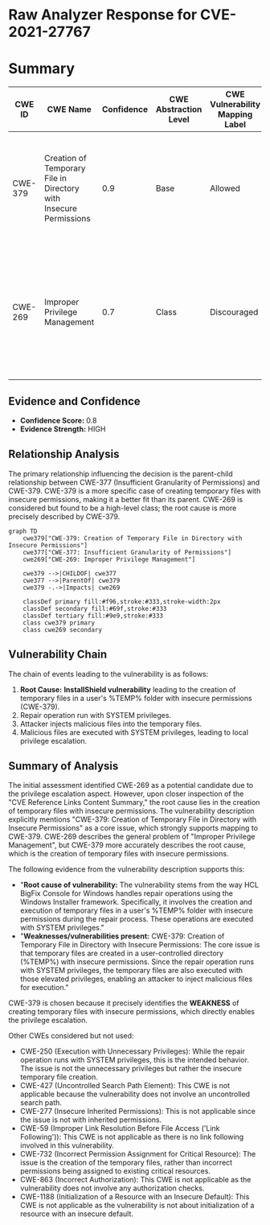 # Raw Analyzer Response for CVE-2021-27767

# Summary
| CWE ID | CWE Name | Confidence | CWE Abstraction Level | CWE Vulnerability Mapping Label | CWE-Vulnerability Mapping Notes |
|---|---|---|---|---|---|
| CWE-379 | Creation of Temporary File in Directory with Insecure Permissions | 0.9 | Base | Allowed | Primary CWE: The core issue is the creation of temporary files with insecure permissions in a user-controlled directory. |
| CWE-269 | Improper Privilege Management | 0.7 | Class | Discouraged | Secondary Candidate: The **impact** is privilege escalation, suggesting improper management, but the root cause is the insecure temporary file creation. |

## Evidence and Confidence

*   **Confidence Score:** 0.8
*   **Evidence Strength:** HIGH

## Relationship Analysis
The primary relationship influencing the decision is the parent-child relationship between CWE-377 (Insufficient Granularity of Permissions) and CWE-379. CWE-379 is a more specific case of creating temporary files with insecure permissions, making it a better fit than its parent. CWE-269 is considered but found to be a high-level class; the root cause is more precisely described by CWE-379.

```mermaid
graph TD
    cwe379["CWE-379: Creation of Temporary File in Directory with Insecure Permissions"]
    cwe377["CWE-377: Insufficient Granularity of Permissions"]
    cwe269["CWE-269: Improper Privilege Management"]
    
    cwe379 -->|CHILDOF| cwe377
    cwe377 -->|ParentOf| cwe379
    cwe379 -.->|Impacts| cwe269
    
    classDef primary fill:#f96,stroke:#333,stroke-width:2px
    classDef secondary fill:#69f,stroke:#333
    classDef tertiary fill:#9e9,stroke:#333
    class cwe379 primary
    class cwe269 secondary
```

## Vulnerability Chain
The chain of events leading to the vulnerability is as follows:
1.  **Root Cause:** **InstallShield vulnerability** leading to the creation of temporary files in a user's %TEMP% folder with insecure permissions (CWE-379).
2.  Repair operation run with SYSTEM privileges.
3.  Attacker injects malicious files into the temporary files.
4.  Malicious files are executed with SYSTEM privileges, leading to local privilege escalation.

## Summary of Analysis
The initial assessment identified CWE-269 as a potential candidate due to the privilege escalation aspect. However, upon closer inspection of the "CVE Reference Links Content Summary," the root cause lies in the creation of temporary files with insecure permissions. The vulnerability description explicitly mentions "CWE-379: Creation of Temporary File in Directory with Insecure Permissions" as a core issue, which strongly supports mapping to CWE-379. CWE-269 describes the general problem of "Improper Privilege Management", but CWE-379 more accurately describes the root cause, which is the creation of temporary files with insecure permissions.

The following evidence from the vulnerability description supports this:

*   "**Root cause of vulnerability:** The vulnerability stems from the way HCL BigFix Console for Windows handles repair operations using the Windows Installer framework. Specifically, it involves the creation and execution of temporary files in a user's %TEMP% folder with insecure permissions during the repair process. These operations are executed with SYSTEM privileges."
*   "**Weaknesses/vulnerabilities present:** CWE-379: Creation of Temporary File in Directory with Insecure Permissions: The core issue is that temporary files are created in a user-controlled directory (%TEMP%) with insecure permissions. Since the repair operation runs with SYSTEM privileges, the temporary files are also executed with those elevated privileges, enabling an attacker to inject malicious files for execution."

CWE-379 is chosen because it precisely identifies the **WEAKNESS** of creating temporary files with insecure permissions, which directly enables the privilege escalation.

Other CWEs considered but not used:

*   CWE-250 (Execution with Unnecessary Privileges): While the repair operation runs with SYSTEM privileges, this is the intended behavior. The issue is not the unnecessary privileges but rather the insecure temporary file creation.
*   CWE-427 (Uncontrolled Search Path Element): This CWE is not applicable because the vulnerability does not involve an uncontrolled search path.
*   CWE-277 (Insecure Inherited Permissions): This is not applicable since the issue is not with inherited permissions.
*   CWE-59 (Improper Link Resolution Before File Access ('Link Following')): This CWE is not applicable as there is no link following involved in this vulnerability.
*   CWE-732 (Incorrect Permission Assignment for Critical Resource): The issue is the creation of the temporary files, rather than incorrect permissions being assigned to existing critical resources.
*   CWE-863 (Incorrect Authorization): This CWE is not applicable as the vulnerability does not involve any authorization checks.
*   CWE-1188 (Initialization of a Resource with an Insecure Default): This CWE is not applicable as the vulnerability is not about initialization of a resource with an insecure default.